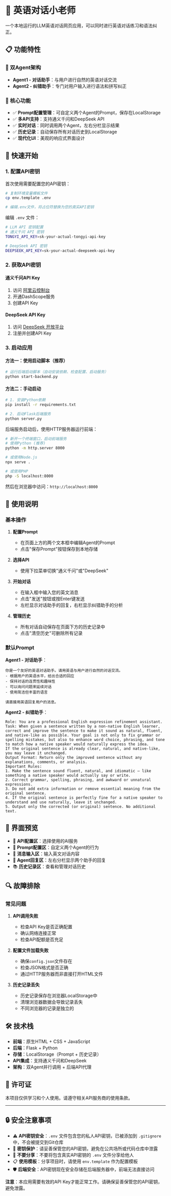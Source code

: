 # 🎯 英语对话小老师

一个本地运行的LLM英语对话网页应用，可以同时进行英语对话练习和语法纠正。

## 📋 功能特性

### 🤖 双Agent架构
- **Agent1 - 对话助手**：与用户进行自然的英语对话交流
- **Agent2 - 纠错助手**：专门对用户输入进行语法和拼写纠正

### 🔧 核心功能
- ✅ **Prompt配置管理**：可自定义两个Agent的Prompt，保存在LocalStorage
- ✅ **多API支持**：支持通义千问和DeepSeek API
- ✅ **实时对话**：同时调用两个Agent，左右分栏显示结果
- ✅ **历史记录**：自动保存所有对话历史到LocalStorage
- ✅ **现代化UI**：美观的响应式界面设计

## 🚀 快速开始

### 1. 配置API密钥

首次使用需要配置您的API密钥：

```bash
# 复制环境变量模板文件
cp env.template .env

# 编辑.env文件，将占位符替换为您的真实API密钥
```

编辑 `.env` 文件：

```bash
# LLM API 密钥配置
# 通义千问 API 密钥
TONGYI_API_KEY=sk-your-actual-tongyi-api-key

# DeepSeek API 密钥  
DEEPSEEK_API_KEY=sk-your-actual-deepseek-api-key
```

### 2. 获取API密钥

#### 通义千问API Key
1. 访问 [阿里云控制台](https://dashscope.console.aliyun.com/)
2. 开通DashScope服务
3. 创建API Key

#### DeepSeek API Key
1. 访问 [DeepSeek 开放平台](https://platform.deepseek.com/)
2. 注册并创建API Key

### 3. 启动应用

#### 方法一：使用启动脚本（推荐）

```bash
# 运行后端启动脚本（自动安装依赖、检查配置、启动服务）
python start-backend.py
```

#### 方法二：手动启动

```bash
# 1. 安装Python依赖
pip install -r requirements.txt

# 2. 启动Flask后端服务
python server.py
```

后端服务启动后，使用HTTP服务器运行前端：

```bash
# 新开一个终端窗口，启动前端服务
# 使用Python (推荐)
python -m http.server 8000

# 或使用Node.js
npx serve .

# 或使用PHP
php -S localhost:8000
```

然后在浏览器中访问：`http://localhost:8000`

## 📖 使用说明

### 基本操作

1. **配置Prompt**
   - 在页面上方的两个文本框中编辑Agent的Prompt
   - 点击"保存Prompt"按钮保存到本地存储

2. **选择API**
   - 使用下拉菜单切换"通义千问"或"DeepSeek"

3. **开始对话**
   - 在输入框中输入您的英文消息
   - 点击"发送"按钮或按Enter键发送
   - 左栏显示对话助手的回复，右栏显示纠错助手的分析

4. **管理历史**
   - 所有对话自动保存在页面下方的历史记录中
   - 点击"清空历史"可删除所有记录

### 默认Prompt

**Agent1 - 对话助手**：
```
你是一个友好的英语对话助手。请用英语与用户进行自然的对话交流。
- 根据用户的英语水平，给出合适的回应
- 保持对话的连贯性和趣味性
- 可以询问问题来延续对话
- 使用简洁但丰富的语言

请直接用英语回复用户的消息。
```

**Agent2 - 纠错助手**：
```
Role: You are a professional English expression refinement assistant.
Task: When given a sentence written by a non-native English learner, correct and improve the sentence to make it sound as natural, fluent, and native-like as possible. Your goal is not only to fix grammar or spelling mistakes, but also to enhance word choice, phrasing, and tone to match how a native speaker would naturally express the idea.
If the original sentence is already clear, natural, and native-like, you may leave it unchanged.
Output Format: Return only the improved sentence without any explanations, comments, or analysis.
Important Rules:
1. Make the sentence sound fluent, natural, and idiomatic — like something a native speaker would actually say or write.
2. Correct grammar, spelling, phrasing, and awkward or unnatural expressions.
3. Do not add extra information or remove essential meaning from the original sentence.
4. If the original sentence is perfectly fine for a native speaker to understand and use naturally, leave it unchanged.
5. Output only the corrected (or original) sentence. No additional text.
```

## 🎨 界面预览

- 🔧 **API配置区**：选择使用的AI服务
- 📝 **Prompt配置区**：自定义两个Agent的行为
- 💬 **消息输入区**：输入英文对话内容
- 🤖 **Agent回复区**：左右分栏显示两个助手的回复
- 📚 **历史记录区**：查看和管理对话历史

## 🔍 故障排除

### 常见问题

1. **API调用失败**
   - 检查API Key是否正确配置
   - 确认网络连接正常
   - 检查API配额是否充足

2. **配置文件加载失败**
   - 确保`config.json`文件存在
   - 检查JSON格式是否正确
   - 通过HTTP服务器而非直接打开HTML文件

3. **历史记录丢失**
   - 历史记录保存在浏览器LocalStorage中
   - 清理浏览器数据会导致记录丢失
   - 不同浏览器的记录是独立的

## 🛠️ 技术栈

- **前端**：原生HTML + CSS + JavaScript
- **后端**：Flask + Python 
- **存储**：LocalStorage（Prompt + 历史记录）
- **API集成**：支持通义千问和DeepSeek
- **架构**：双Agent并行调用 + 后端API代理

## 📄 许可证

本项目仅供学习和个人使用。请遵守相关API服务商的使用条款。

---

## 🔒 安全注意事项

- ⚠️ **API密钥安全**：`.env` 文件包含您的私人API密钥，已被添加到 `.gitignore` 中，不会被提交到Git仓库
- 🔐 **密钥保护**：请妥善保管您的API密钥，避免在公共场所或代码仓库中泄露
- 🚫 **不要分享**：不要将包含真实API密钥的 `.env` 文件分享给他人
- 📋 **使用模板**：分享项目时，请使用 `env.template` 作为配置模板
- 🛡️ **后端安全**：API密钥现在安全存储在后端服务器中，前端无法直接访问

**注意**：本应用需要有效的API Key才能正常工作。请确保妥善保管您的API密钥，避免泄露。 